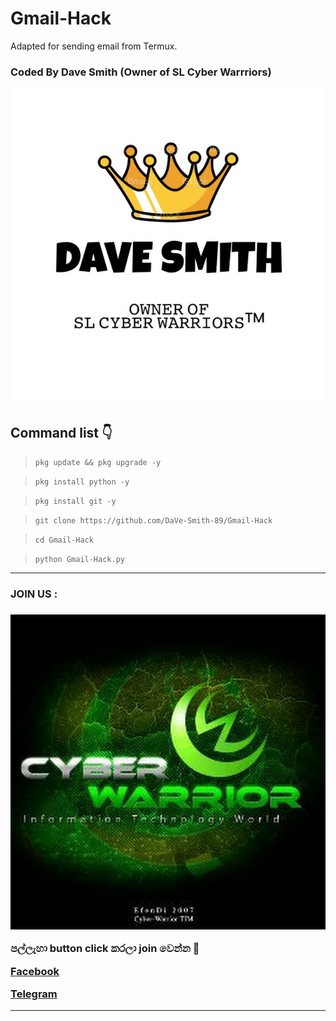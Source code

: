 # Gmail-Hack

Adapted for sending email from Termux.

### Coded By Dave Smith (Owner of SL Cyber Warrriors)

<a href="https://github.com/DaVe-Smith-89"><img src="IMG_20210509_185120_415.jpg"></a>

## Command list 👇

>`pkg update && pkg upgrade -y`

>`pkg install python -y`

>`pkg install git -y`

>`git clone https://github.com/DaVe-Smith-89/Gmail-Hack`

>`cd Gmail-Hack`

>`python Gmail-Hack.py`


<hr colour="Red" size="10">
<h3>JOIN US :<h3/>
<a href="https://youtube.com/channel/UCOC4YlK-7mb5jIbCRcuijvQ"><img src="400086900718_114430.jpg"></a>

<br>


පල්ලැහා button click කරලා join වෙන්න 🖤

<a href="https://www.facebook.com/groups/424580708746052/?ref=share"> Facebook </a>

<a href="http://t.me/By_sstp"> Telegram  </a>

<hr colour="Red" size="10">

